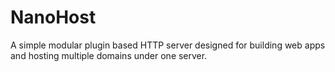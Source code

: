 # NanoHost

A simple modular plugin based HTTP server designed for building web apps and hosting multiple domains under one server.
